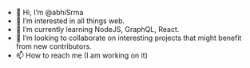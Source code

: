 - 👋 Hi, I’m @abhiSrma
- 👀 I’m interested in all things web.
- 🌱 I’m currently learning NodeJS, GraphQL, React.
- 💞️ I’m looking to collaborate on interesting projects that might benefit from new contributors.
- 📫 How to reach me (I am working on it)

<!---
abhiSrma/abhiSrma is a ✨ special ✨ repository because its `README.md` (this file) appears on your GitHub profile.
You can click the Preview link to take a look at your changes.
--->
